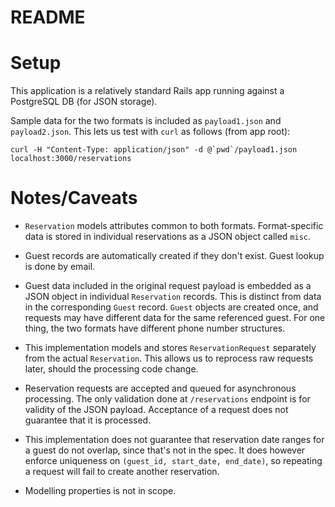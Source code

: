 # README

# Setup

This application is a relatively standard Rails app running against a PostgreSQL DB (for JSON storage).


Sample data for the two formats is included as `payload1.json` and `payload2.json`. This lets us test with `curl` as follows (from app root):

```
curl -H "Content-Type: application/json" -d @`pwd`/payload1.json localhost:3000/reservations
```

# Notes/Caveats

* `Reservation` models attributes common to both formats. Format-specific data is stored in individual reservations as a JSON object called `misc`.

* Guest records are automatically created if they don't exist. Guest lookup is done by email.

* Guest data included in the original request payload is embedded as a JSON object in individual `Reservation` records. This is distinct from data in the corresponding `Guest` record. `Guest` objects are created once, and requests may have different data for the same referenced guest. For one thing, the two formats have different phone number structures.

* This implementation models and stores `ReservationRequest` separately from the actual `Reservation`. This allows us to reprocess raw requests later, should the processing code change.

* Reservation requests are accepted and queued for asynchronous processing. The only validation done at `/reservations` endpoint is for validity of the JSON payload. Acceptance of a request does not guarantee that it is processed.

* This implementation does not guarantee that reservation date ranges for a guest do not overlap, since that's not in the spec. It does however enforce uniqueness on `(guest_id, start_date, end_date)`, so repeating a request will fail to create another reservation.

* Modelling properties is not in scope.